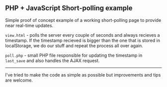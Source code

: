 PHP + JavaScript Short-polling example
--------------------------------------

Simple proof of concept example of a working short-polling page to provide near real-time updates.

`view.html` - polls the server every couple of seconds and always recieves a timestamp. If the timestamp recieved is bigger than the one that is stored in localStorage, we do our stuff and repeat the process all over again.

`poll.php` - small PHP file responsible for updating the timestamp in `last_save` and also handles the AJAX request.

----------
I've tried to make the code as simple as possible but improvements and tips are welcome.